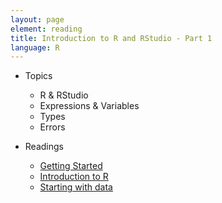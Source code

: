 ```yaml
---
layout: page
element: reading
title: Introduction to R and RStudio - Part 1
language: R
---
```

   
* Topics

  * R & RStudio
  * Expressions & Variables
  * Types
  * Errors

* Readings

  * [Getting Started](http://www.datacarpentry.org/R-ecology-lesson//00-before-we-start.html)
  * [Introduction to R](http://www.datacarpentry.org/R-ecology-lesson//01-intro-to-R.html)
  * [Starting with data](http://www.datacarpentry.org/R-ecology-lesson//02-starting-with-data.html)
  